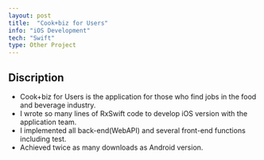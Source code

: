 ```yaml
---
layout: post
title:  "Cook+biz for Users"
info: "iOS Development"
tech: "Swift"
type: Other Project 
---
```


## Discription

* Cook+biz for Users is the application for those who find jobs in the food and beverage industry.
* I wrote so many lines of RxSwift code to develop iOS version with the application team.
* I implemented all back-end(WebAPI) and several front-end functions including test.
* Achieved twice as many downloads as Android version.
